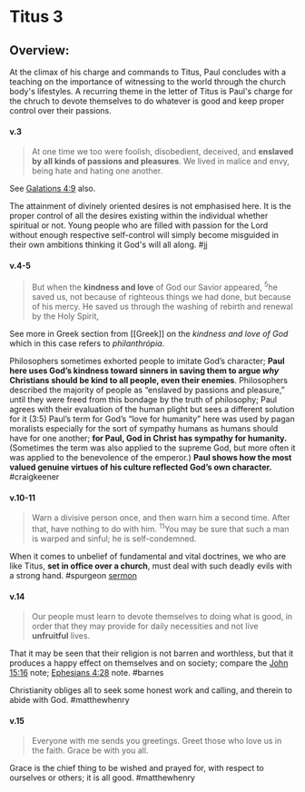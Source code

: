# Titus 3

## Overview:
At the climax of his charge and commands to Titus, Paul concludes with a teaching on the importance of witnessing to the world through the church body's lifestyles. A recurring theme in the letter of Titus is Paul's charge for the chruch to devote themselves to do whatever is good and keep proper control over their passions. 


#### v.3
>At one time we too were foolish, disobedient, deceived, and **enslaved by all kinds of passions and pleasures**. We lived in malice and envy, being hate and hating one another.

See [Galations 4:9](Galations4.md#v.8-9) also.

The attainment of divinely oriented desires is not emphasised here. It is the proper control of all the desires existing within the individual whether spiritual or not. Young people who are filled with passion for the Lord without enough respective self-control will simply become misguided in their own ambitions thinking it God's will all along. 
#jj 

#### v.4-5
>But when the **kindness and love** of God our Savior appeared, <sup>5</sup>he saved us, not because of righteous things we had done, but because of his mercy. He saved us through the washing of rebirth and renewal by the Holy Spirit,

See more in Greek section from [[Greek]] on the *kindness and love of God* which in this case refers to *philanthrópia*.

Philosophers sometimes exhorted people to imitate God’s character; **Paul here uses God’s kindness toward sinners in saving them to argue *why* Christians should be kind to all people, even their enemies**. Philosophers described the majority of people as “enslaved by passions and pleasure,” until they were freed from this bondage by the truth of philosophy; Paul agrees with their evaluation of the human plight but sees a different solution for it (3:5)
Paul’s term for God’s “love for humanity” here was used by pagan moralists especially for the sort of sympathy humans as humans should have for one another; **for Paul, God in Christ has sympathy for humanity.** (Sometimes the term was also applied to the supreme God, but more often it was applied to the benevolence of the emperor.) **Paul shows how the most valued genuine virtues of his culture reflected God’s own character.**
#craigkeener 


#### v.10-11
>Warn a divisive person once, and then warn him a second time. After that, have nothing to do with him. <sup>11</sup>You may be sure that such a man is warped and sinful; he is self-condemned.

When it comes to unbelief of fundamental and vital doctrines, we who are like Titus, **set in office over a church**, must deal with such deadly evils with a strong hand.
#spurgeon [sermon](https://www.spurgeongems.org/sermon/chs2416.pdf) 

#### v.14
>Our people must learn to devote themselves to doing what is good, in order that they may provide for daily necessities and not live **unfruitful** lives.

That it may be seen that their religion is not barren and worthless, but that it produces a happy effect on themselves and on society; compare the [John 15:16](John15#v.16) note; [Ephesians 4:28](Ephesians4#v.28) note.
#barnes 

Christianity obliges all to seek some honest work and calling, and therein to abide with God.
#matthewhenry 

#### v.15
>Everyone with me sends you greetings. Greet those who love us in the faith. Grace be with you all.

Grace is the chief thing to be wished and prayed for, with respect to ourselves or others; it is all good.
#matthewhenry 
